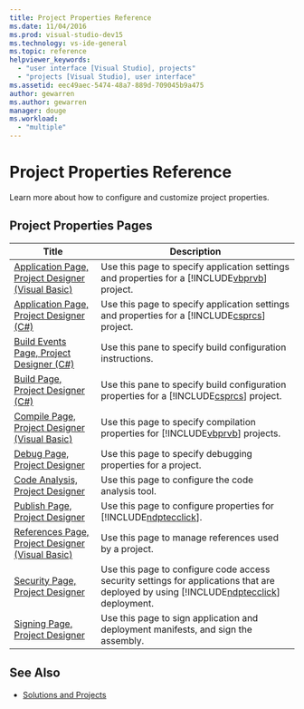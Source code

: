 ```yaml
---
title: Project Properties Reference
ms.date: 11/04/2016
ms.prod: visual-studio-dev15
ms.technology: vs-ide-general
ms.topic: reference
helpviewer_keywords:
  - "user interface [Visual Studio], projects"
  - "projects [Visual Studio], user interface"
ms.assetid: eec49aec-5474-48a7-889d-709045b9a475
author: gewarren
ms.author: gewarren
manager: douge
ms.workload:
  - "multiple"
---
```

# Project Properties Reference
Learn more about how to configure and customize project properties.

## Project Properties Pages

|                                                           Title                                                            |                                                                                      Description                                                                                      |
|----------------------------------------------------------------------------------------------------------------------------|---------------------------------------------------------------------------------------------------------------------------------------------------------------------------------------|
| [Application Page, Project Designer (Visual Basic)](../../ide/reference/application-page-project-designer-visual-basic.md) |                       Use this page to specify application settings and properties for a [!INCLUDE[vbprvb](../../code-quality/includes/vbprvb_md.md)] project.                        |
|         [Application Page, Project Designer (C#)](../../ide/reference/application-page-project-designer-csharp.md)         |                        Use this page to specify application settings and properties for a [!INCLUDE[csprcs](../../data-tools/includes/csprcs_md.md)] project.                         |
|        [Build Events Page, Project Designer (C#)](../../ide/reference/build-events-page-project-designer-csharp.md)        |                                                              Use this pane to specify build configuration instructions.                                                               |
|               [Build Page, Project Designer (C#)](../../ide/reference/build-page-project-designer-csharp.md)               |                           Use this pane to specify build configuration properties for a [!INCLUDE[csprcs](../../data-tools/includes/csprcs_md.md)] project.                           |
|     [Compile Page, Project Designer (Visual Basic)](../../ide/reference/compile-page-project-designer-visual-basic.md)     |                              Use this page to specify compilation properties for [!INCLUDE[vbprvb](../../code-quality/includes/vbprvb_md.md)] projects.                               |
|                     [Debug Page, Project Designer](../../ide/reference/debug-page-project-designer.md)                     |                                                             Use this page to specify debugging properties for a project.                                                              |
|                  [Code Analysis, Project Designer](../../ide/reference/code-analysis-project-designer.md)                  |                                                                  Use this page to configure the code analysis tool.                                                                   |
|                   [Publish Page, Project Designer](../../ide/reference/publish-page-project-designer.md)                   |                                    Use this page to configure properties for [!INCLUDE[ndptecclick](../../deployment/includes/ndptecclick_md.md)].                                    |
|  [References Page, Project Designer (Visual Basic)](../../ide/reference/references-page-project-designer-visual-basic.md)  |                                                                 Use this page to manage references used by a project.                                                                 |
|                  [Security Page, Project Designer](../../ide/reference/security-page-project-designer.md)                  | Use this page to configure code access security settings for applications that are deployed by using [!INCLUDE[ndptecclick](../../deployment/includes/ndptecclick_md.md)] deployment. |
|                   [Signing Page, Project Designer](../../ide/reference/signing-page-project-designer.md)                   |                                                  Use this page to sign application and deployment manifests, and sign the assembly.                                                   |

## See Also

- [Solutions and Projects](../../ide/solutions-and-projects-in-visual-studio.md)
